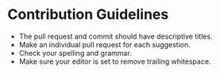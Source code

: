 # Contribution Guidelines

- The pull request and commit should have descriptive titles.
- Make an individual pull request for each suggestion.
- Check your spelling and grammar.
- Make sure your editor is set to remove trailing whitespace.
